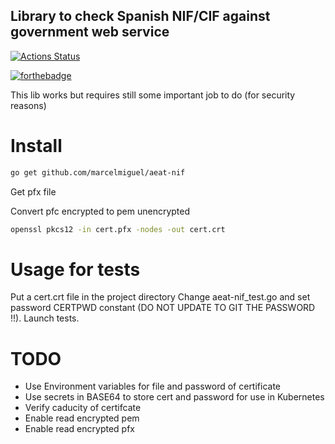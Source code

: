 ## Library to check Spanish NIF/CIF against government web service

[![Actions Status](https://github.com/marcelmiguel/aeat-nif/workflows/test/badge.svg)](https://github.com/marcelmiguel/aeat-nif/actions) 

[![forthebadge](https://forthebadge.com/images/badges/made-with-go.svg)](https://forthebadge.com)

This lib works but requires still some important job to do (for security reasons)

# Install

``` sh
go get github.com/marcelmiguel/aeat-nif
```

Get pfx file

Convert pfc encrypted to pem unencrypted

``` sh
openssl pkcs12 -in cert.pfx -nodes -out cert.crt
```

# Usage for tests

Put a cert.crt file in the project directory
Change aeat-nif_test.go and set password CERTPWD constant (DO NOT UPDATE TO GIT THE PASSWORD !!).
Launch tests.

# TODO

- Use Environment variables for file and password of certificate
- Use secrets in BASE64 to store cert and password for use in Kubernetes
- Verify caducity of certifcate
- Enable read encrypted pem
- Enable read encrypted pfx
